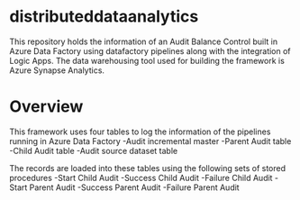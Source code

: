 # distributeddataanalytics
This repository holds the information of an Audit Balance Control built in Azure Data Factory using datafactory pipelines along with the integration of Logic Apps.
The data warehousing tool used for building the framework is Azure Synapse Analytics.

# Overview

This framework uses four tables to log the information of the pipelines running in Azure Data Factory
-Audit incremental master
-Parent Audit table
-Child Audit table
-Audit source dataset table


The records are loaded into these tables using the following sets of stored procedures
-Start Child Audit
-Success Child Audit
-Failure Child Audit
-Start Parent Audit
-Success Parent Audit
-Failure Parent Audit
